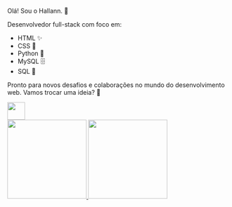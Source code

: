 Olá! Sou o Hallann. 👋

Desenvolvedor full-stack com foco em:

* HTML ✨
* CSS 🎨
* Python 🐍
* MySQL 🗄️
* SQL 📝

Pronto para novos desafios e colaborações no mundo do desenvolvimento web. Vamos trocar uma ideia? 🚀

<img loading="lazy" src="https://cdn.jsdelivr.net/gh/devicons/devicon/icons/git/git-original.svg" width="40" height="40"/>

<div>
<a href="https://github.com/HallanBoy">
<img loading="lazy" height="180em" src="https://github-readme-stats.vercel.app/api/top-langs/?username=HallanBoy&layout=compact&langs_count=7&theme=dracula"/>
<img loading="lazy" height="180em" src="https://github-readme-stats.vercel.app/api?username=HallanBoy&show_icons=true&theme=dracula&include_all_commits=true&count_private=true"/>
</div>
